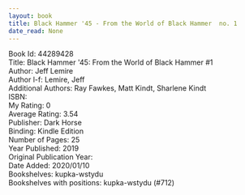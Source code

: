 ```yaml
---
layout: book
title: Black Hammer '45 - From the World of Black Hammer  no. 1
date_read: None
---
```


Book Id: 44289428<br />
Title: Black Hammer '45: From the World of Black Hammer #1<br />
Author: Jeff Lemire<br />
Author l-f: Lemire, Jeff<br />
Additional Authors: Ray Fawkes, Matt Kindt, Sharlene Kindt<br />
ISBN: <br />
My Rating: 0<br />
Average Rating: 3.54<br />
Publisher: Dark Horse<br />
Binding: Kindle Edition<br />
Number of Pages: 25<br />
Year Published: 2019<br />
Original Publication Year: <br />
Date Added: 2020/01/10<br />
Bookshelves: kupka-wstydu<br />
Bookshelves with positions: kupka-wstydu (#712)<br />

